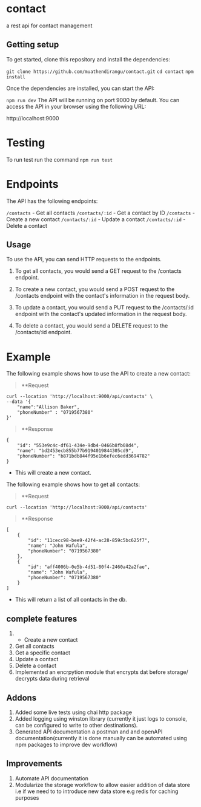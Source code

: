 # contact
a rest api for contact management

##  Getting setup

To get started, clone this repository and install the dependencies:

`git clone https://github.com/muathendirangu/contact.git`
`cd contact`
`npm install`

Once the dependencies are installed, you can start the API:

`npm run dev`
The API will be running on port 9000 by default. You can access the API in your browser using the following URL:

http://localhost:9000

# Testing
To run test run the command
`npm run test`

# Endpoints

The API has the following endpoints:

`/contacts` - Get all contacts
`/contacts/:id` - Get a contact by ID
`/contacts` - Create a new contact
`/contacts/:id` - Update a contact
`/contacts/:id` - Delete a contact

## Usage

To use the API, you can send HTTP requests to the endpoints.
1. To get all contacts, you would send a GET request to the /contacts endpoint.

2. To create a new contact, you would send a POST request to the /contacts endpoint with the contact's information in the request body.

3. To update a contact, you would send a PUT request to the /contacts/:id endpoint with the contact's updated information in the request body.

4. To delete a contact, you would send a DELETE request to the /contacts/:id endpoint.

# Example

The following example shows how to use the API to create a new contact:

> **Request

```
curl --location 'http://localhost:9000/api/contacts' \
--data '{
    "name":"Allison Baker",
    "phoneNumber" : "0719567380"
}'
```

> **Response

```
{
    "id": "553e9c4c-df61-434e-9db4-0466b8fb08d4",
    "name": "bd2453ecb855b77b9194019844305cd9",
    "phoneNumber": "b871bdb844f95e1b6efec6edd3694782"
}
```

- This will create a new contact.

The following example shows how to get all contacts:

> **Request
```
curl --location 'http://localhost:9000/api/contacts'
```

> **Response

```
[
    {
        "id": "11cecc98-bee9-42f4-ac28-859c5bc625f7",
        "name": "John Wafula",
        "phoneNumber": "0719567380"
    },
    {
        "id": "aff4006b-0e5b-4d51-80f4-2460a42a2fae",
        "name": "John Wafula",
        "phoneNumber": "0719567380"
    }
]
```

- This will return a list of all contacts in the db.

## complete features
1. - Create a new contact
2. Get all contacts
3. Get a specific contact
4. Update a contact
5. Delete a contact
6. Implemented an encrpytion module that encrypts dat before storage/ decrypts data during retrieval

## Addons
1. Added some live tests using chai http package
2. Added logging using winston library (currently it just logs to console, can be configured to write to other destinations).
3. Generated API documentation a postman and and openAPI documentation(currently it is done manually can be automated using npm packages to improve dev workflow)

## Improvements
1. Automate API documentation
2. Modularize the storage workflow to allow easier addition of data store i.e if we need to to introduce new data store
e.g redis for caching purposes



